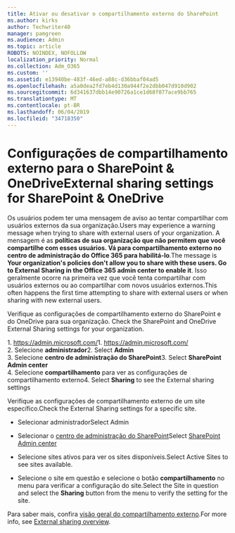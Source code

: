 ```yaml
---
title: Ativar ou desativar o compartilhamento externo do SharePoint
ms.author: kirks
author: Techwriter40
manager: pamgreen
ms.audience: Admin
ms.topic: article
ROBOTS: NOINDEX, NOFOLLOW
localization_priority: Normal
ms.collection: Adm_O365
ms.custom: ''
ms.assetid: e13940be-483f-46ed-a88c-d36bbaf04ad5
ms.openlocfilehash: a5a0dea2fd7eb4d130a944f2e2dbb047d910d902
ms.sourcegitcommit: 6d341637dbb14e90726a1ce1d68f077ace9bb765
ms.translationtype: MT
ms.contentlocale: pt-BR
ms.lasthandoff: 06/04/2019
ms.locfileid: "34718350"
---
```

# <a name="external-sharing-settings-for-sharepoint--onedrive"></a><span data-ttu-id="d1d95-102">Configurações de compartilhamento externo para o SharePoint & OneDrive</span><span class="sxs-lookup"><span data-stu-id="d1d95-102">External sharing settings for SharePoint & OneDrive</span></span>

<span data-ttu-id="d1d95-103">Os usuários podem ter uma mensagem de aviso ao tentar compartilhar com usuários externos da sua organização.</span><span class="sxs-lookup"><span data-stu-id="d1d95-103">Users may experience a warning message when trying to share with external users of your organization.</span></span> <span data-ttu-id="d1d95-104">A mensagem é as **políticas de sua organização que não permitem que você compartilhe com esses usuários. Vá para compartilhamento externo no centro de administração do Office 365 para habilitá-lo**.</span><span class="sxs-lookup"><span data-stu-id="d1d95-104">The message is **Your organization's policies don't allow you to share with these users. Go to External Sharing in the Office 365 admin center to enable it**.</span></span> <span data-ttu-id="d1d95-105">Isso geralmente ocorre na primeira vez que você tenta compartilhar com usuários externos ou ao compartilhar com novos usuários externos.</span><span class="sxs-lookup"><span data-stu-id="d1d95-105">This often happens the first time attempting to share with external users or when sharing with new external users.</span></span>

<span data-ttu-id="d1d95-106">Verifique as configurações de compartilhamento externo do SharePoint e do OneDrive para sua organização.&nbsp;</strong></span><span class="sxs-lookup"><span data-stu-id="d1d95-106">Check the SharePoint and OneDrive External Sharing settings for your organization.&nbsp;</strong></span></span></p> <p><span data-ttu-id="d1d95-107">1.&nbsp;<a href="https://admin.microsoft.com/AdminPortal/Home#/homepage">https://admin.microsoft.com/</a></span><span class="sxs-lookup"><span data-stu-id="d1d95-107">1.&nbsp;<a href="https://admin.microsoft.com/AdminPortal/Home#/homepage">https://admin.microsoft.com/</a></span></span><br /><span data-ttu-id="d1d95-108">2. Selecione <strong>administrador</strong></span><span class="sxs-lookup"><span data-stu-id="d1d95-108">2. Select <strong>Admin</strong></span></span><br /><span data-ttu-id="d1d95-109">3. Selecione <strong>centro de administração do SharePoint</strong></span><span class="sxs-lookup"><span data-stu-id="d1d95-109">3. Select <strong>SharePoint Admin center</strong></span></span><br /><span data-ttu-id="d1d95-110">4. Selecione <strong>compartilhamento</strong> para ver as configurações de compartilhamento externo</span><span class="sxs-lookup"><span data-stu-id="d1d95-110">4. Select <strong>Sharing</strong> to see the External sharing settings</span></span>

<span data-ttu-id="d1d95-111">Verifique as configurações de compartilhamento externo de um site específico.</span><span class="sxs-lookup"><span data-stu-id="d1d95-111">Check the External Sharing settings for a specific site.</span></span>

- <span data-ttu-id="d1d95-112">Selecionar administrador</span><span class="sxs-lookup"><span data-stu-id="d1d95-112">Select Admin</span></span>

- <span data-ttu-id="d1d95-113">Selecionar o [centro de administração do SharePoint](https://admin.microsoft.com/AdminPortal/Home#/homepage">https://admin.microsoft.com/)</span><span class="sxs-lookup"><span data-stu-id="d1d95-113">Select [SharePoint Admin center](https://admin.microsoft.com/AdminPortal/Home#/homepage">https://admin.microsoft.com/)</span></span>

- <span data-ttu-id="d1d95-114">Selecione sites ativos para ver os sites disponíveis.</span><span class="sxs-lookup"><span data-stu-id="d1d95-114">Select Active Sites to see sites available.</span></span>
- <span data-ttu-id="d1d95-115">Selecione o site em questão e selecione o botão **compartilhamento** no menu para verificar a configuração do site.</span><span class="sxs-lookup"><span data-stu-id="d1d95-115">Select the Site in question and select the **Sharing** button from the menu to verify the setting for the site.</span></span>

<span data-ttu-id="d1d95-116">Para saber mais, confira [visão geral do compartilhamento externo](https://docs.microsoft.com/en-us/sharepoint/external-sharing-overview).</span><span class="sxs-lookup"><span data-stu-id="d1d95-116">For more info, see [External sharing overview](https://docs.microsoft.com/en-us/sharepoint/external-sharing-overview).</span></span>